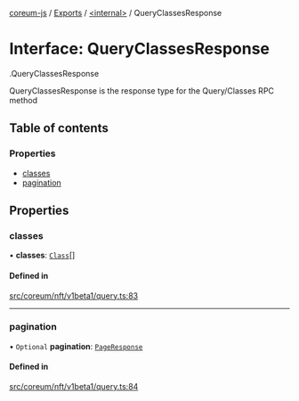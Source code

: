 [coreum-js](../README.md) / [Exports](../modules.md) / [<internal\>](../modules/internal_.md) / QueryClassesResponse

# Interface: QueryClassesResponse

[<internal>](../modules/internal_.md).QueryClassesResponse

QueryClassesResponse is the response type for the Query/Classes RPC method

## Table of contents

### Properties

- [classes](internal_.QueryClassesResponse.md#classes)
- [pagination](internal_.QueryClassesResponse.md#pagination)

## Properties

### classes

• **classes**: [`Class`](../modules/internal_.md#class-1)[]

#### Defined in

[src/coreum/nft/v1beta1/query.ts:83](https://github.com/CooperFoundation/coreum-js/blob/54a22f0/src/coreum/nft/v1beta1/query.ts#L83)

___

### pagination

• `Optional` **pagination**: [`PageResponse`](../modules/internal_.md#pageresponse-3)

#### Defined in

[src/coreum/nft/v1beta1/query.ts:84](https://github.com/CooperFoundation/coreum-js/blob/54a22f0/src/coreum/nft/v1beta1/query.ts#L84)
